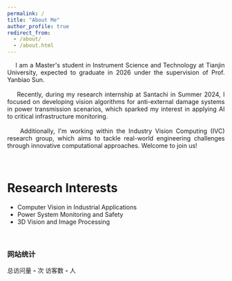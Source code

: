 ```yaml
---
permalink: /
title: "About Me"
author_profile: true
redirect_from: 
  - /about/
  - /about.html
---
```


<div style="text-align: justify;">
<!-- <br> -->
&nbsp;&nbsp;&nbsp;&nbsp;I am a Master's student in Instrument Science and Technology at Tianjin University, expected to graduate in 2026 under the supervision of Prof. Yanbiao Sun.
<br><br>
&nbsp;&nbsp;&nbsp;&nbsp;Recently, during my research internship at Santachi in Summer 2024, I focused on developing vision algorithms for anti-external damage systems in power transmission scenarios, which sparked my interest in applying AI to critical infrastructure monitoring.
<br><br>
&nbsp;&nbsp;&nbsp;&nbsp;Additionally, I'm working within the Industry Vision Computing (IVC) research group, which aims to tackle real-world engineering challenges through innovative computational approaches. Welcome to join us!
</div>
<br>

<br>

Research Interests
======
* Computer Vision in Industrial Applications
* Power System Monitoring and Safety
* 3D Vision and Image Processing

<br>

<!-- Current Work
====== -->

<!-- 主页访问统计 - 移至页面末尾 -->
<div class="homepage-stats">
  <h3>
    <i class="fa fa-chart-line" aria-hidden="true"></i> 网站统计
  </h3>
  <p>
    <span>
      <i class="fa fa-globe" aria-hidden="true"></i> 
      总访问量 <strong><span id="busuanzi_value_site_pv">-</span></strong> 次
    </span>
    <span>
      <i class="fa fa-users" aria-hidden="true"></i> 
      访客数 <strong><span id="busuanzi_value_site_uv">-</span></strong> 人
    </span>
  </p>
</div>
